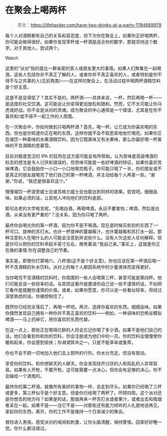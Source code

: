 # 在聚会上喝两杯

> 原文：<https://lifehacker.com/have-two-drinks-at-a-party-1784669979>

每个人对酒精都有自己的关系和容忍度，但下次你在聚会上，如果你正好喝两杯，你可能会做得很好。如果你发现零杯或一杯酒是适合你的数字，那就坚持这个数字。对于其他人，尝试两个。

Watch

这里的“派对”指的是比一群亲密的家人或朋友更大的事情。如果人们聚集在一起喝酒，这些人包括你并不真正了解的人，或者你并不真正喜欢的人，或者特别是你不得不与之共事的人(见前两类)——在这样的聚会上，在活动过程中喝两杯酒精饮料是个好主意。

这是不是显得低了？其实不是的。两杯酒——具体来说，一杯，然后再喝一杯——是适度的社交饮酒。这可能会让你变得更加放松和随和。然而，它不太可能让你马虎或好战。你不会是派对的灵魂。成为聚会的中心通常是一个错误，尤其是在你不喜欢和/或不得不一起工作的人周围。

在一次聚会中，你如何做到只喝两杯酒？首先，喝一杯。让它成为你喜欢喝的东西，但也是你知道你正在喝的东西，这样你就不会不假思索地匆忙喝完。如果你正在啜饮一种美味的水果酒精饮料，因为它既美味又有水果味，那么你最好喝一杯美味的不含酒精的思慕雪。

目前对极度苦涩的 IPA 的狂热在这方面可能会有所帮助。认为苦味是高级啤酒的标志的想法是令人讨厌和错误的，但苦味可能是一些好啤酒的特征，如果你喜欢苦味啤酒，它会鼓励你一小口一小口地喝完瓶子。你可能只喝了一半，你的朋友或不是真正的朋友就喝完了他们自己的第一杯啤酒，并主动给每个人再拿一些。“谢谢，”你说，“我还是很喜欢这个。”

慢慢啜饮一杯波旁威士忌或苏格兰威士忌也能达到同样的效果。尝尝吧。细细品味。如果必须的话，让其他人冲向他们的饮料底部。

那句古老的大学格言呢，“先喝白酒，再喝啤酒，永远不要害怕；啤酒，然后是白酒，从来没有更严重的"？没关系，因为你只喝了两杯。

最终你会喝光你的第一杯酒，因为你不是不喝酒。现在是时候买些别的东西了:一杯可口、提神的苏打水。也许一杯提神的蔓越莓汁。也许蔓越莓和苏打水一起。那种注意别人在喝什么的人可能会注意到并说些什么。没有人欠这些人任何解释，但是你可以把你的饮料举起半英寸左右，微笑着说:“我自己来。”事实上，这就是你正在做的事情:你在调整自己的节奏。

事实是，即使你打算喝六、八杯酒(这不是个好主意)，你也应该在第一杯酒后喝一杯不含酒精的补水饮料。派对上的每个人都因系统中的少量液体而变得更好。

当你喝完不含酒精的饮料时，你周围的一些人会喝第三杯，甚至可能是第四杯。他们可能会说一些轻率的话。与其把这看作是邀请你自己说一些不谨慎的话，不如把它看作是提醒你谨慎的价值。或者，如果你愿意，你可以说一些看似轻率，但经过深思熟虑的话。你被控制住了。

既然你已经完全落后了，再喝一杯吧。再次，选择你喜欢的东西。细细品味。如果你偶然发现自己拥有一种你并不真正喜欢的饮料——例如，一种调味的恐怖谷模拟啤酒——马上扔掉它，用你喜欢的东西代替。

在这一点上，那些正在喝得烂醉的人将会忘记你喝了多少酒，如果不是他们自己的话。他们会看到你和你的饮料，你会注册成为他们中的一员。你的饮料会慢慢使你暖和起来，你会感到愉快；你*就是*其中之一。只是不能草率或鲁莽。

你也不会不顾一切地加入他们去上厕所的行列。你水分充足，但没有晃动。

享受你的饮料。和你想聊天的人聊天。你会发现绕开讨厌的人和捣乱的人非常容易。如果有人开枪，不要开枪。这可能需要一点决心，但你会有足够的决心。你不会输给一个酒鬼的。

最终你的第二杯酒，就像所有美好的事物一样，会走到尽头。如果你已经喝了三杯或更多，第三杯似乎是个好主意。但是你已经喝了两杯了。环顾四周。这个派对还是你想去的地方吗？如果是的话，那就再来一杯苏打水或者果汁，或者出去和吸烟者呆在一起。如果不是——当它不是——对那些还有能力倾听的人礼貌地说再见，拿起你的东西，离开。你的工作不是维持一个日渐减少的聚会。

冒险进入黑夜。感受派对的喧闹和刺激，让你头脑清醒，保持警惕。回家好好睡一觉。你什么都没错过。
